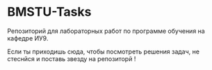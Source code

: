 # BMSTU-Tasks
Репозиторий для лабораторных работ по программе обучения на кафедре ИУ9.

Если ты приходишь сюда, чтобы посмотреть решения задач, не стеснйся и поставь звезду на репозиторй !
